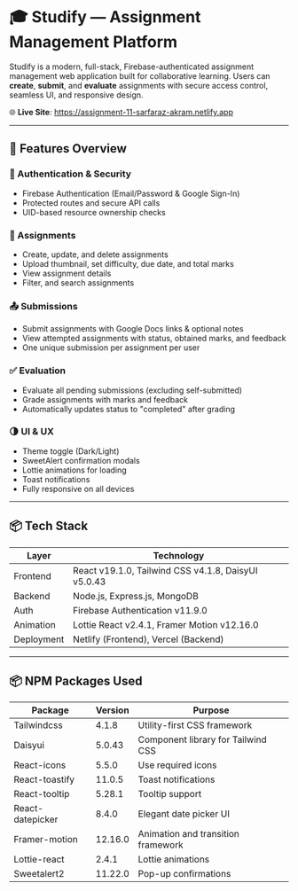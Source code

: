 # 🎓 Studify — Assignment Management Platform

Studify is a modern, full-stack, Firebase-authenticated assignment management web application built for collaborative learning. Users can **create**, **submit**, and **evaluate** assignments with secure access control, seamless UI, and responsive design.

🌐 **Live Site**: https://assignment-11-sarfaraz-akram.netlify.app

---

## 🚀 Features Overview

### 🔐 Authentication & Security
- Firebase Authentication (Email/Password & Google Sign-In)
- Protected routes and secure API calls
- UID-based resource ownership checks

### 📝 Assignments
- Create, update, and delete assignments
- Upload thumbnail, set difficulty, due date, and total marks
- View assignment details
- Filter, and search assignments

### 📤 Submissions
- Submit assignments with Google Docs links & optional notes
- View attempted assignments with status, obtained marks, and feedback
- One unique submission per assignment per user

### ✅ Evaluation
- Evaluate all pending submissions (excluding self-submitted)
- Grade assignments with marks and feedback
- Automatically updates status to "completed" after grading

### 🌗 UI & UX
- Theme toggle (Dark/Light)
- SweetAlert confirmation modals
- Lottie animations for loading
- Toast notifications
- Fully responsive on all devices

---

## 📦 Tech Stack

| Layer      | Technology                               |
|------------|------------------------------------------|
| Frontend   | React v19.1.0, Tailwind CSS v4.1.8, DaisyUI v5.0.43             |
| Backend    | Node.js, Express.js, MongoDB             |
| Auth       | Firebase Authentication v11.9.0                  |
| Animation  | Lottie React v2.4.1, Framer Motion v12.16.0                    |
| Deployment | Netlify (Frontend), Vercel (Backend)     |

---

## 📦 NPM Packages Used

| Package             | Version    | Purpose                                      |
|---------------------|------------|----------------------------------------------|
| Tailwindcss         | 4.1.8      | Utility-first CSS framework                  |
| Daisyui             | 5.0.43     | Component library for Tailwind CSS           |
| React-icons         | 5.5.0      | Use required icons                           |
| React-toastify      | 11.0.5     | Toast notifications                          |
| React-tooltip       | 5.28.1     | Tooltip support                              |
| React-datepicker    | 8.4.0      | Elegant date picker UI                       |
| Framer-motion       | 12.16.0    | Animation and transition framework           |
| Lottie-react        | 2.4.1      | Lottie animations                            |
| Sweetalert2         | 11.22.0    | Pop-up confirmations                         |
